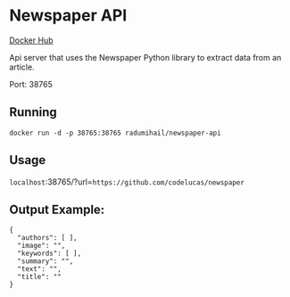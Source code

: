 # Newspaper API
[Docker Hub](https://hub.docker.com/r/radumihail/newspaper-api/)

Api server that uses the Newspaper Python library to extract data from an article.

Port: 38765


## Running

`docker run -d -p 38765:38765 radumihail/newspaper-api`


## Usage

`localhost`:38765/?url=`https://github.com/codelucas/newspaper`

## Output Example:

```
{
  "authors": [ ],
  "image": "",
  "keywords": [ ],
  "summary": "",
  "text": "",
  "title": ""
} 
```